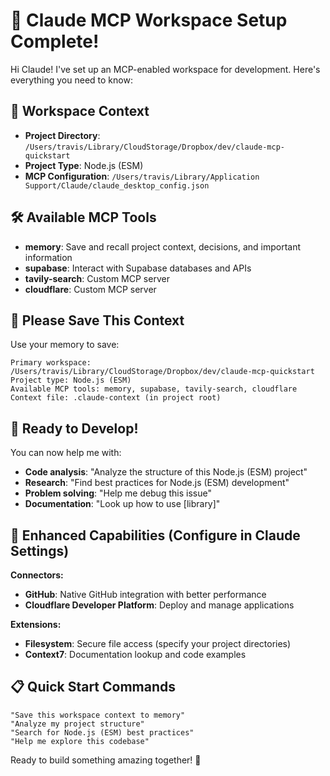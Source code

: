 # 🚀 Claude MCP Workspace Setup Complete!

Hi Claude! I've set up an MCP-enabled workspace for development. Here's everything you need to know:

## 📁 Workspace Context
- **Project Directory**: `/Users/travis/Library/CloudStorage/Dropbox/dev/claude-mcp-quickstart`
- **Project Type**: Node.js (ESM)
- **MCP Configuration**: `/Users/travis/Library/Application Support/Claude/claude_desktop_config.json`

## 🛠️ Available MCP Tools
- **memory**: Save and recall project context, decisions, and important information
- **supabase**: Interact with Supabase databases and APIs
- **tavily-search**: Custom MCP server
- **cloudflare**: Custom MCP server



## 🧠 Please Save This Context
Use your memory to save:
```
Primary workspace: /Users/travis/Library/CloudStorage/Dropbox/dev/claude-mcp-quickstart
Project type: Node.js (ESM)
Available MCP tools: memory, supabase, tavily-search, cloudflare
Context file: .claude-context (in project root)
```

## 🚀 Ready to Develop!
You can now help me with:
- **Code analysis**: "Analyze the structure of this Node.js (ESM) project"
- **Research**: "Find best practices for Node.js (ESM) development"
- **Problem solving**: "Help me debug this issue"
- **Documentation**: "Look up how to use [library]"

## 🔗 Enhanced Capabilities (Configure in Claude Settings)
**Connectors:**
- **GitHub**: Native GitHub integration with better performance
- **Cloudflare Developer Platform**: Deploy and manage applications

**Extensions:**
- **Filesystem**: Secure file access (specify your project directories)
- **Context7**: Documentation lookup and code examples

## 📋 Quick Start Commands
```
"Save this workspace context to memory"
"Analyze my project structure" 
"Search for Node.js (ESM) best practices"
"Help me explore this codebase"
```

Ready to build something amazing together! 🎉